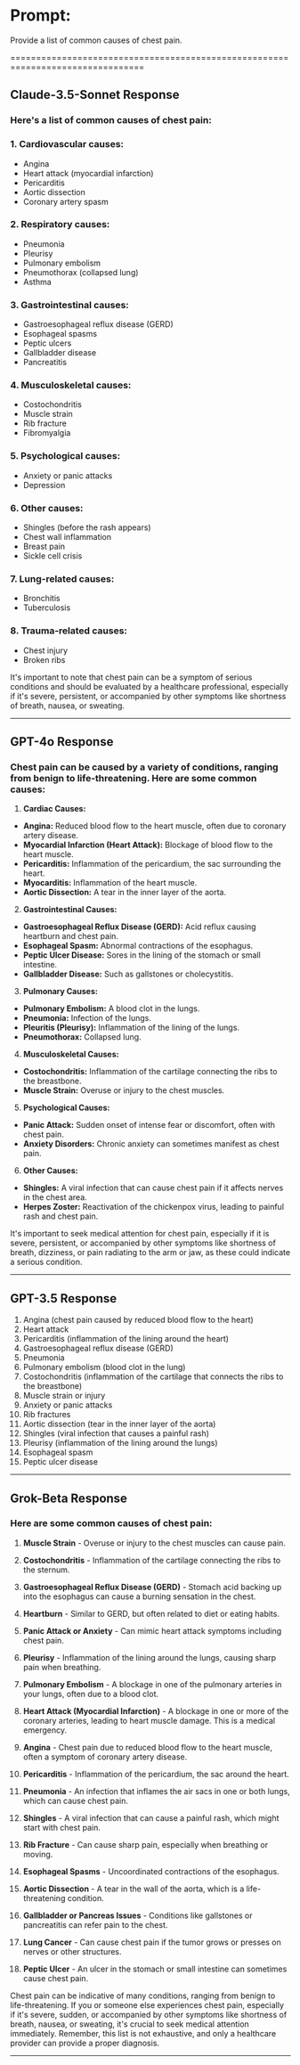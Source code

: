 # Prompt:

Provide a list of common causes of chest pain.

================================================================================

## Claude-3.5-Sonnet Response


### Here's a list of common causes of chest pain:


### 1. Cardiovascular causes:
- Angina
- Heart attack (myocardial infarction)
- Pericarditis
- Aortic dissection
- Coronary artery spasm


### 2. Respiratory causes:
- Pneumonia
- Pleurisy
- Pulmonary embolism
- Pneumothorax (collapsed lung)
- Asthma


### 3. Gastrointestinal causes:
- Gastroesophageal reflux disease (GERD)
- Esophageal spasms
- Peptic ulcers
- Gallbladder disease
- Pancreatitis


### 4. Musculoskeletal causes:
- Costochondritis
- Muscle strain
- Rib fracture
- Fibromyalgia


### 5. Psychological causes:
- Anxiety or panic attacks
- Depression


### 6. Other causes:
- Shingles (before the rash appears)
- Chest wall inflammation
- Breast pain
- Sickle cell crisis


### 7. Lung-related causes:
- Bronchitis
- Tuberculosis


### 8. Trauma-related causes:
- Chest injury
- Broken ribs

It's important to note that chest pain can be a symptom of serious conditions and should be evaluated by a healthcare professional, especially if it's severe, persistent, or accompanied by other symptoms like shortness of breath, nausea, or sweating.

--------------------------------------------------------------------------------

## GPT-4o Response


### Chest pain can be caused by a variety of conditions, ranging from benign to life-threatening. Here are some common causes:

1. **Cardiac Causes:**
- **Angina:** Reduced blood flow to the heart muscle, often due to coronary artery disease.
- **Myocardial Infarction (Heart Attack):** Blockage of blood flow to the heart muscle.
- **Pericarditis:** Inflammation of the pericardium, the sac surrounding the heart.
- **Myocarditis:** Inflammation of the heart muscle.
- **Aortic Dissection:** A tear in the inner layer of the aorta.

2. **Gastrointestinal Causes:**
- **Gastroesophageal Reflux Disease (GERD):** Acid reflux causing heartburn and chest pain.
- **Esophageal Spasm:** Abnormal contractions of the esophagus.
- **Peptic Ulcer Disease:** Sores in the lining of the stomach or small intestine.
- **Gallbladder Disease:** Such as gallstones or cholecystitis.

3. **Pulmonary Causes:**
- **Pulmonary Embolism:** A blood clot in the lungs.
- **Pneumonia:** Infection of the lungs.
- **Pleuritis (Pleurisy):** Inflammation of the lining of the lungs.
- **Pneumothorax:** Collapsed lung.

4. **Musculoskeletal Causes:**
- **Costochondritis:** Inflammation of the cartilage connecting the ribs to the breastbone.
- **Muscle Strain:** Overuse or injury to the chest muscles.

5. **Psychological Causes:**
- **Panic Attack:** Sudden onset of intense fear or discomfort, often with chest pain.
- **Anxiety Disorders:** Chronic anxiety can sometimes manifest as chest pain.

6. **Other Causes:**
- **Shingles:** A viral infection that can cause chest pain if it affects nerves in the chest area.
- **Herpes Zoster:** Reactivation of the chickenpox virus, leading to painful rash and chest pain.

It's important to seek medical attention for chest pain, especially if it is severe, persistent, or accompanied by other symptoms like shortness of breath, dizziness, or pain radiating to the arm or jaw, as these could indicate a serious condition.

--------------------------------------------------------------------------------

## GPT-3.5 Response

1. Angina (chest pain caused by reduced blood flow to the heart)
2. Heart attack
3. Pericarditis (inflammation of the lining around the heart)
4. Gastroesophageal reflux disease (GERD)
5. Pneumonia
6. Pulmonary embolism (blood clot in the lung)
7. Costochondritis (inflammation of the cartilage that connects the ribs to the breastbone)
8. Muscle strain or injury
9. Anxiety or panic attacks
10. Rib fractures
11. Aortic dissection (tear in the inner layer of the aorta)
12. Shingles (viral infection that causes a painful rash)
13. Pleurisy (inflammation of the lining around the lungs)
14. Esophageal spasm
15. Peptic ulcer disease

--------------------------------------------------------------------------------

## Grok-Beta Response


### Here are some common causes of chest pain:

1. **Muscle Strain** - Overuse or injury to the chest muscles can cause pain.

2. **Costochondritis** - Inflammation of the cartilage connecting the ribs to the sternum.

3. **Gastroesophageal Reflux Disease (GERD)** - Stomach acid backing up into the esophagus can cause a burning sensation in the chest.

4. **Heartburn** - Similar to GERD, but often related to diet or eating habits.

5. **Panic Attack or Anxiety** - Can mimic heart attack symptoms including chest pain.

6. **Pleurisy** - Inflammation of the lining around the lungs, causing sharp pain when breathing.

7. **Pulmonary Embolism** - A blockage in one of the pulmonary arteries in your lungs, often due to a blood clot.

8. **Heart Attack (Myocardial Infarction)** - A blockage in one or more of the coronary arteries, leading to heart muscle damage. This is a medical emergency.

9. **Angina** - Chest pain due to reduced blood flow to the heart muscle, often a symptom of coronary artery disease.

10. **Pericarditis** - Inflammation of the pericardium, the sac around the heart.

11. **Pneumonia** - An infection that inflames the air sacs in one or both lungs, which can cause chest pain.

12. **Shingles** - A viral infection that can cause a painful rash, which might start with chest pain.

13. **Rib Fracture** - Can cause sharp pain, especially when breathing or moving.

14. **Esophageal Spasms** - Uncoordinated contractions of the esophagus.

15. **Aortic Dissection** - A tear in the wall of the aorta, which is a life-threatening condition.

16. **Gallbladder or Pancreas Issues** - Conditions like gallstones or pancreatitis can refer pain to the chest.

17. **Lung Cancer** - Can cause chest pain if the tumor grows or presses on nerves or other structures.

18. **Peptic Ulcer** - An ulcer in the stomach or small intestine can sometimes cause chest pain.

Chest pain can be indicative of many conditions, ranging from benign to life-threatening. If you or someone else experiences chest pain, especially if it's severe, sudden, or accompanied by other symptoms like shortness of breath, nausea, or sweating, it's crucial to seek medical attention immediately. Remember, this list is not exhaustive, and only a healthcare provider can provide a proper diagnosis.

--------------------------------------------------------------------------------

